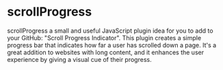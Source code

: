 # scrollProgress
scrollProgress a small and useful JavaScript plugin idea for you to add to your GitHub: "Scroll Progress Indicator". This plugin creates a simple progress bar that indicates how far a user has scrolled down a page. It's a great addition to websites with long content, and it enhances the user experience by giving a visual cue of their progress.
